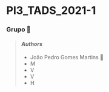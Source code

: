 # PI3_TADS_2021-1

### Grupo :rocket:
>#### <i>Authors</i>
> * João Pedro Gomes Martins :link:
> * M 
> * V
> * V
> * H





